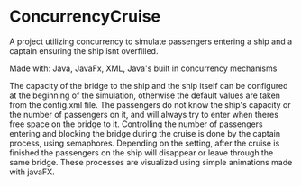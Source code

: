 # ConcurrencyCruise
A project utilizing concurrency to simulate passengers entering a ship and a captain ensuring the ship isnt overfilled.

Made with: Java, JavaFx, XML, Java's built in concurrency mechanisms

The capacity of the bridge to the ship and the ship itself can be configured at the beginning of the simulation, otherwise the default values are taken from the config.xml file.
The passengers do not know the ship's capacity or the number of passengers on it, and will always try to enter when theres free space on the bridge to it.
Controlling the number of passengers entering and blocking the bridge during the cruise is done by the captain process, using semaphores.
Depending on the setting, after the cruise is finished the passengers on the ship will disappear or leave through the same bridge.
These processes are visualized using simple animations made with javaFX.
